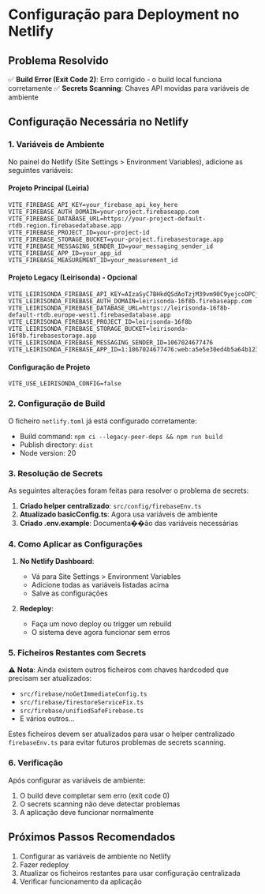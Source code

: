 # Configuração para Deployment no Netlify

## Problema Resolvido

✅ **Build Error (Exit Code 2)**: Erro corrigido - o build local funciona corretamente
✅ **Secrets Scanning**: Chaves API movidas para variáveis de ambiente

## Configuração Necessária no Netlify

### 1. Variáveis de Ambiente

No painel do Netlify (Site Settings > Environment Variables), adicione as seguintes variáveis:

#### Projeto Principal (Leiria)

```
VITE_FIREBASE_API_KEY=your_firebase_api_key_here
VITE_FIREBASE_AUTH_DOMAIN=your-project.firebaseapp.com
VITE_FIREBASE_DATABASE_URL=https://your-project-default-rtdb.region.firebasedatabase.app
VITE_FIREBASE_PROJECT_ID=your-project-id
VITE_FIREBASE_STORAGE_BUCKET=your-project.firebasestorage.app
VITE_FIREBASE_MESSAGING_SENDER_ID=your_messaging_sender_id
VITE_FIREBASE_APP_ID=your_app_id
VITE_FIREBASE_MEASUREMENT_ID=your_measurement_id
```

#### Projeto Legacy (Leirisonda) - Opcional

```
VITE_LEIRISONDA_FIREBASE_API_KEY=AIzaSyC7BHkdQSdAoTzjM39vm90C9yejcoOPCjE
VITE_LEIRISONDA_FIREBASE_AUTH_DOMAIN=leirisonda-16f8b.firebaseapp.com
VITE_LEIRISONDA_FIREBASE_DATABASE_URL=https://leirisonda-16f8b-default-rtdb.europe-west1.firebasedatabase.app
VITE_LEIRISONDA_FIREBASE_PROJECT_ID=leirisonda-16f8b
VITE_LEIRISONDA_FIREBASE_STORAGE_BUCKET=leirisonda-16f8b.firebasestorage.app
VITE_LEIRISONDA_FIREBASE_MESSAGING_SENDER_ID=1067024677476
VITE_LEIRISONDA_FIREBASE_APP_ID=1:1067024677476:web:a5e5e30ed4b5a64b123456
```

#### Configuração de Projeto

```
VITE_USE_LEIRISONDA_CONFIG=false
```

### 2. Configuração de Build

O ficheiro `netlify.toml` já está configurado corretamente:

- Build command: `npm ci --legacy-peer-deps && npm run build`
- Publish directory: `dist`
- Node version: 20

### 3. Resolução de Secrets

As seguintes alterações foram feitas para resolver o problema de secrets:

1. **Criado helper centralizado**: `src/config/firebaseEnv.ts`
2. **Atualizado basicConfig.ts**: Agora usa variáveis de ambiente
3. **Criado .env.example**: Documenta��ão das variáveis necessárias

### 4. Como Aplicar as Configurações

1. **No Netlify Dashboard**:

   - Vá para Site Settings > Environment Variables
   - Adicione todas as variáveis listadas acima
   - Salve as configurações

2. **Redeploy**:
   - Faça um novo deploy ou trigger um rebuild
   - O sistema deve agora funcionar sem erros

### 5. Ficheiros Restantes com Secrets

⚠️ **Nota**: Ainda existem outros ficheiros com chaves hardcoded que precisam ser atualizados:

- `src/firebase/noGetImmediateConfig.ts`
- `src/firebase/firestoreServiceFix.ts`
- `src/firebase/unifiedSafeFirebase.ts`
- E vários outros...

Estes ficheiros devem ser atualizados para usar o helper centralizado `firebaseEnv.ts` para evitar futuros problemas de secrets scanning.

### 6. Verificação

Após configurar as variáveis de ambiente:

1. O build deve completar sem erro (exit code 0)
2. O secrets scanning não deve detectar problemas
3. A aplicação deve funcionar normalmente

## Próximos Passos Recomendados

1. Configurar as variáveis de ambiente no Netlify
2. Fazer redeploy
3. Atualizar os ficheiros restantes para usar configuração centralizada
4. Verificar funcionamento da aplicação
